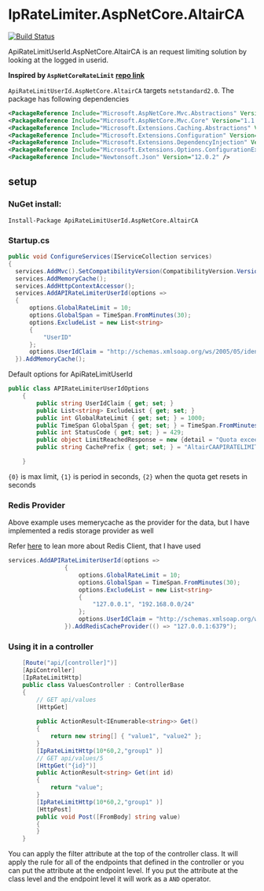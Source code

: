 # IpRateLimiter.AspNetCore.AltairCA
[![Build Status](https://jenkins.altairsl.us/buildStatus/icon?job=IPRateLimit%2FPublish)](https://jenkins.altairsl.us/job/IPRateLimit/job/Publish/)

ApiRateLimitUserId.AspNetCore.AltairCA is an request limiting solution by looking at the logged in userid. 

**Inspired by `AspNetCoreRateLimit` [repo link](https://github.com/stefanprodan/AspNetCoreRateLimit)**


`ApiRateLimitUserId.AspNetCore.AltairCA` targets `netstandard2.0`. The package has following dependencies

```xml
<PackageReference Include="Microsoft.AspNetCore.Mvc.Abstractions" Version="1.1.3" />
<PackageReference Include="Microsoft.AspNetCore.Mvc.Core" Version="1.1.3" />
<PackageReference Include="Microsoft.Extensions.Caching.Abstractions" Version="1.1.0" />
<PackageReference Include="Microsoft.Extensions.Configuration" Version="2.2.0" />
<PackageReference Include="Microsoft.Extensions.DependencyInjection" Version="2.2.0" />
<PackageReference Include="Microsoft.Extensions.Options.ConfigurationExtensions" Version="2.2.0" />
<PackageReference Include="Newtonsoft.Json" Version="12.0.2" />
```

## setup

### NuGet install:

`Install-Package ApiRateLimitUserId.AspNetCore.AltairCA`

### Startup.cs

```c#
public void ConfigureServices(IServiceCollection services)
{
  services.AddMvc().SetCompatibilityVersion(CompatibilityVersion.Version_2_2);
  services.AddMemoryCache();
  services.AddHttpContextAccessor();
  services.AddAPIRateLimiterUserId(options =>
  {
      options.GlobalRateLimit = 10;
      options.GlobalSpan = TimeSpan.FromMinutes(30);
      options.ExcludeList = new List<string>
      {
          "UserID"
      };
      options.UserIdClaim = "http://schemas.xmlsoap.org/ws/2005/05/identity/claims/nameidentifier";
  }).AddMemoryCache();
```



Default options for ApiRateLimitUserId

```c#
public class APIRateLimiterUserIdOptions
    {
        public string UserIdClaim { get; set; }
        public List<string> ExcludeList { get; set; }
        public int GlobalRateLimit { get; set; } = 1000;
        public TimeSpan GlobalSpan { get; set; } = TimeSpan.FromMinutes(30);
        public int StatusCode { get; set; } = 429;
        public object LimitReachedResponse = new {detail = "Quota exceeded. Maximum allowed: {0} per {1}. Please try again in {2} second(s)." };
        public string CachePrefix { get; set; } = "AltairCAAPIRATELIMIT";

    }
```
`{0}` is max limit, `{1}` is period in seconds, `{2}` when the quota get resets in seconds

### Redis Provider

Above example uses memerycache as the provider for the data, but I have implemented a redis storage provider as well

Refer [here](https://github.com/ServiceStack/ServiceStack.Redis) to lean more about Redis Client, that I have used

```c#
services.AddAPIRateLimiterUserId(options =>
                {
                    options.GlobalRateLimit = 10;
                    options.GlobalSpan = TimeSpan.FromMinutes(30);
                    options.ExcludeList = new List<string>
                    {
                        "127.0.0.1", "192.168.0.0/24"
                    };
                    options.UserIdClaim = "http://schemas.xmlsoap.org/ws/2005/05/identity/claims/nameidentifier";
                }).AddRedisCacheProvider(() => "127.0.0.1:6379");
```

### Using it in a controller

```c#
    [Route("api/[controller]")]
    [ApiController]
    [IpRateLimitHttp]
    public class ValuesController : ControllerBase
    {
        // GET api/values
        [HttpGet]
        
        public ActionResult<IEnumerable<string>> Get()
        {
            return new string[] { "value1", "value2" };
        }
        [IpRateLimitHttp(10*60,2,"group1" )]
        // GET api/values/5
        [HttpGet("{id}")]
        public ActionResult<string> Get(int id)
        {
            return "value";
        }
        [IpRateLimitHttp(10*60,2,"group1" )]
        [HttpPost]
        public void Post([FromBody] string value)
        {
        }
    }
```

You can apply the filter attribute at the top of the controller class. It will apply the rule for all of the endpoints that defined in the controller or you can put the attribute at the endpoint level. If you put the attribute at the class level and the endpoint level it will work as a `AND` operator.
